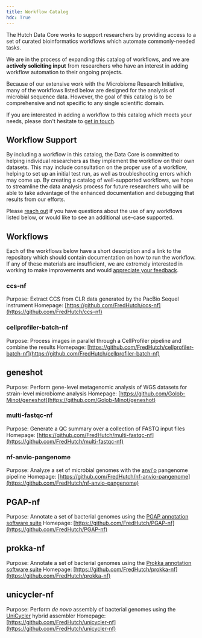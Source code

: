 ```yaml
---
title: Workflow Catalog
hdc: True
---
```


The Hutch Data Core works to support researchers by providing access to a set of
curated bioinformatics workflows which automate commonly-needed tasks.

We are in the process of expanding this catalog of workflows, and we are
**actively soliciting input** from researchers who have an interest in
adding workflow automation to their ongoing projects.

Because of our extensive work with the Microbiome Research Initiative,
many of the workflows listed below are designed for the analysis of microbial sequence
data. However, the goal of this catalog is to be comprehensive and not specific to
any single scientific domain.

If you are interested in adding a workflow to this catalog which meets your needs,
please don't hesitate to [get in touch](mailto:sminot@fredhutch.org).

## Workflow Support

By including a workflow in this catalog, the Data Core is committed to helping
individual researchers as they implement the workflow on their own datasets. This
may include consultation on the proper use of a workflow, helping to set up an initial
test run, as well as troubleshooting errors which may come up. By creating a catalog
of well-supported workflows, we hope to streamline the data analysis process for
future researchers who will be able to take advantage of the enhanced documentation
and debugging that results from our efforts.

Please [reach out](mailto:sminot@fredhutch.org) if you have questions about the
use of any workflows listed below, or would like to see an additional use-case supported.

## Workflows

Each of the workflows below have a short description and a link to the repository
which should contain documentation on how to run the workflow. If any of these materials
are insufficient, we are extremely interested in working to make improvements and
would [appreciate your feedback](mailto:sminot@fredhutch.org).

### ccs-nf

Purpose: Extract CCS from CLR data generated by the PacBio Sequel instrument
Homepage: [https://github.com/FredHutch/ccs-nf](https://github.com/FredHutch/ccs-nf)

### cellprofiler-batch-nf

Purpose: Process images in parallel through a CellProfiler pipeline and combine the results
Homepage: [https://github.com/FredHutch/cellprofiler-batch-nf](https://github.com/FredHutch/cellprofiler-batch-nf)

## geneshot

Purpose: Perform gene-level metagenomic analysis of WGS datasets for strain-level microbiome analysis
Homepage: [https://github.com/Golob-Minot/geneshot](https://github.com/Golob-Minot/geneshot)

### multi-fastqc-nf

Purpose: Generate a QC summary over a collection of FASTQ input files
Homepage: [https://github.com/FredHutch/multi-fastqc-nf](https://github.com/FredHutch/multi-fastqc-nf)

### nf-anvio-pangenome

Purpose: Analyze a set of microbial genomes with the [anvi'o](https://github.com/merenlab/anvio) pangenome pipeline
Homepage: [https://github.com/FredHutch/nf-anvio-pangenome](https://github.com/FredHutch/nf-anvio-pangenome)

## PGAP-nf

Purpose: Annotate a set of bacterial genomes using the
[PGAP annotation software suite](https://www.ncbi.nlm.nih.gov/genome/annotation_prok/)
Homepage: [https://github.com/FredHutch/PGAP-nf](https://github.com/FredHutch/PGAP-nf)

## prokka-nf

Purpose: Annotate a set of bacterial genomes using the
[Prokka annotation software suite](https://github.com/tseemann/prokka)
Homepage: [https://github.com/FredHutch/prokka-nf](https://github.com/FredHutch/prokka-nf)

## unicycler-nf

Purpose: Perform _de novo_ assembly of bacterial genomes using the [UniCycler](https://github.com/rrwick/Unicycler) hybrid assembler
Homepage: [https://github.com/FredHutch/unicycler-nf](https://github.com/FredHutch/unicycler-nf)
